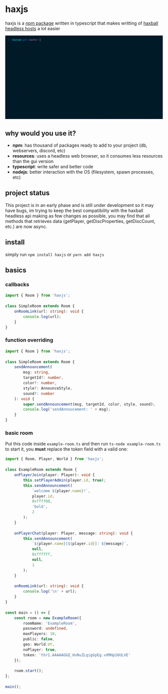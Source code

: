 # haxjs

haxjs is a [npm package](https://www.npmjs.com/haxjs) written in typescript that makes writting of [haxball headless hosts](https://github.com/haxball/haxball-issues/wiki/Headless-Host) a lot easier

![](https://raw.githubusercontent.com/alpheratz0/haxjs/master/assets/runexample.gif)

## why would you use it?

-   **npm**: has thousand of packages ready to add to your project (db, webservers, discord, etc)
-   **resources**: uses a headless web browser, so it consumes less resources than the gui version
-   **typescript**: write safer and better code
-   **nodejs**: better interaction with the OS (filesystem, spawn processes, etc)

## project status

This project is in an early phase and is still under development so it may have bugs, im trying to keep the best compatibility with the haxball headless api making as few changes as possible, you may find that all methods that retrieves data (getPlayer, getDiscProperties, getDiscCount, etc.) are now async.

## install

simply run `npm install haxjs` or `yarn add haxjs`

## basics

### callbacks

```ts
import { Room } from 'haxjs';

class SimpleRoom extends Room {
    onRoomLink(url: string): void {
        console.log(url);
    }
}
```

### function overriding

```ts
import { Room } from 'haxjs';

class SimpleRoom extends Room {
    sendAnnouncement(
        msg: string,
        targetId?: number,
        color?: number,
        style?: AnnounceStyle,
        sound?: number
    ): void {
        super.sendAnnouncement(msg, targetId, color, style, sound);
        console.log('sendAnnoucement: ' + msg);
    }
}
```

### basic room

Put this code inside `example-room.ts` and then run `ts-node example-room.ts` to start it, you **must** replace the token field with a valid one:

```ts
import { Room, Player, World } from 'haxjs';

class ExampleRoom extends Room {
    onPlayerJoin(player: Player): void {
        this.setPlayerAdmin(player.id, true);
        this.sendAnnouncement(
            `welcome ${player.name}!`,
            player.id,
            0xffff00,
            'bold',
            2
        );
    }

    onPlayerChat(player: Player, message: string): void {
        this.sendAnnouncement(
            `${player.name}[${player.id}]: ${message}`,
            null,
            0xffffff,
            null,
            1
        );
    }

    onRoomLink(url: string): void {
        console.log('\n' + url);
    }
}

const main = () => {
    const room = new ExampleRoom({
        roomName: 'ExampleRoom',
        password: undefined,
        maxPlayers: 10,
        public: false,
        geo: World.UY,
        noPlayer: true,
        token: 'thr1.AAAAAGGQ_HvNuZLqigGpEg.vXMHp16ULVE'
    });

    room.start();
};

main();
```
